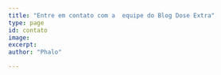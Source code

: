 ```yaml
---
title: "Entre em contato com a  equipe do Blog Dose Extra"
type: page
id: contato
image:
excerpt:
author: "Phalo"

---
```

